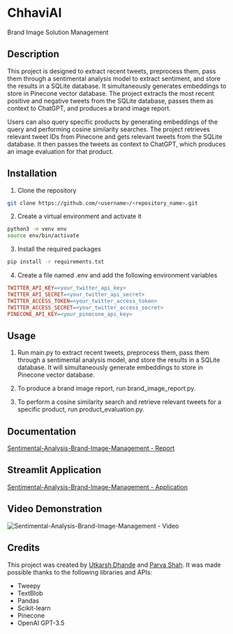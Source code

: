 # ChhaviAI
Brand Image Solution Management

## Description
This project is designed to extract recent tweets, preprocess them, pass them through a sentimental analysis model to extract sentiment, and store the results in a SQLite database. It simultaneously generates embeddings to store in Pinecone vector database. The project extracts the most recent positive and negative tweets from the SQLite database, passes them as context to ChatGPT, and produces a brand image report.

Users can also query specific products by generating embeddings of the query and performing cosine similarity searches. The project retrieves relevant tweet IDs from Pinecone and gets relevant tweets from the SQLite database. It then passes the tweets as context to ChatGPT, which produces an image evaluation for that product.

## Installation
1. Clone the repository
```bash
git clone https://github.com/<username>/<repository_name>.git
```
2. Create a virtual environment and activate it
``` bash
python3 -m venv env
source env/bin/activate
```

3. Install the required packages
``` bash
pip install -r requirements.txt
```
4. Create a file named .env and add the following environment variables
``` makefile
TWITTER_API_KEY=<your_twitter_api_key>
TWITTER_API_SECRET=<your_twitter_api_secret>
TWITTER_ACCESS_TOKEN=<your_twitter_access_token>
TWITTER_ACCESS_SECRET=<your_twitter_access_secret>
PINECONE_API_KEY=<your_pinecone_api_key>
```
## Usage
1. Run main.py to extract recent tweets, preprocess them, pass them through a sentimental analysis model, and store the results in a SQLite database. It will simultaneously generate embeddings to store in Pinecone vector database.

2. To produce a brand image report, run brand_image_report.py.

3. To perform a cosine similarity search and retrieve relevant tweets for a specific product, run product_evaluation.py.

## Documentation
[Sentimental-Analysis-Brand-Image-Management - Report](https://codelabs-preview.appspot.com/?file_id=https://docs.google.com/document/d/1gUDWp26tWl7Pfkdf3xpmKN5onOkNFOuHQw6HxB__7ag/edit?usp=sharing#0)

## Streamlit Application
[Sentimental-Analysis-Brand-Image-Management - Application](https://parvashah-create-chhavi-streamlit-streamlitapp-5lu7d8.streamlit.app/)

## Video Demonstration
![Sentimental-Analysis-Brand-Image-Management - Video](https://www.loom.com/share/51edb70b26f64e239bb97a74352b026d)

## Credits
This project was created by [Utkarsh Dhande](https://github.com/utkarshdhande) and [Parva Shah](https://github.com/parvashah-create). It was made possible thanks to the following libraries and APIs:

- Tweepy
- TextBlob
- Pandas
- Scikit-learn
- Pinecone
- OpenAI GPT-3.5
